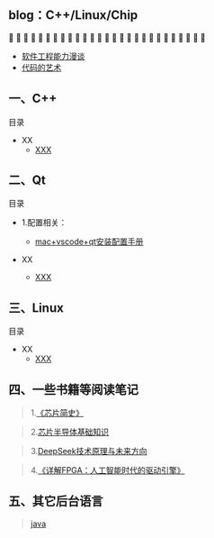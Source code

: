 ## blog：C++/Linux/Chip

:balloon: :balloon: :balloon: :balloon: :balloon: :balloon: :balloon: :balloon: :balloon: :balloon: :balloon: :balloon: :balloon: :balloon: :balloon: :balloon: :balloon: :balloon: :balloon: :balloon: :balloon: :balloon: :balloon: :balloon: :balloon: :balloon: :balloon:

  * [软件工程能力漫谈](https://github.com/Seasons123/blog--C-Qt-Linux/issues/3)
  * [代码的艺术](https://github.com/Seasons123/blog--C-Qt-Linux/issues/4)


## 一、C++          

目录

* XX
    * [XXX](https://github.com/Seasons123)
    

## 二、Qt   

目录

* 1.配置相关：<br/>
    * [mac+vscode+qt安装配置手册](https://github.com/Seasons123/blog--C-Qt-Linux/issues/1)

* XX
    * [XXX](https://github.com/Seasons123)


## 三、Linux    

目录

* XX
    * [XXX](https://github.com/Seasons123)
 
 
 ## 四、一些书籍等阅读笔记
  
  > 1.[《芯片简史》](https://github.com/Seasons123/blog-C_Linux_Chip/issues/5)

  > 2.[芯片半导体基础知识](https://mp.weixin.qq.com/s?__biz=Mzg5NzY3NDUyMw==&mid=2247535575&idx=1&sn=2a80498d8643bce056f80d1049e4ac84&source=41#wechat_redirect)

  > 3.[DeepSeek技术原理与未来方向](https://github.com/Seasons123/blog-C_Linux_Chip/issues/6)

  > 4.[《详解FPGA：人工智能时代的驱动引擎》](https://github.com/Seasons123/blog-C_Linux_Chip/issues/7)




  ## 五、其它后台语言
  
  > [java](https://github.com/Seasons123/blog-JAVA-ML)





